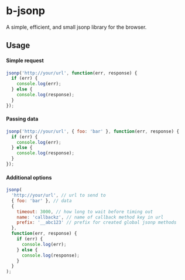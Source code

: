# b-jsonp

A simple, efficient, and small jsonp library for the browser.

## Usage

#### Simple request

```javascript
jsonp('http://your/url', function(err, response) {
  if (err) {
    console.log(err);
  } else {
    console.log(response);
  }
});
```

#### Passing data
```javascript
jsonp('http://your/url', { foo: 'bar' }, function(err, response) {
  if (err) {
    console.log(err);
  } else {
    console.log(response);
  }
});
```

#### Additional options
```javascript
jsonp(
  'http://your/url', // url to send to
  { foo: 'bar' }, // data
  {
    timeout: 3000, // how long to wait before timing out
    name: 'callbackz', // name of callback method key in url
    prefix: '__abc123' // prefix for created global jsonp methods
  },
  function(err, response) {
    if (err) {
      console.log(err);
    } else {
      console.log(response);
    }
  }
);
```
